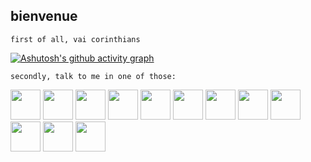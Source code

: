 ## bienvenue

```first of all, vai corinthians```

[![Ashutosh's github activity graph](https://github-readme-activity-graph.vercel.app/graph?username=mtab-dev&bg_color=000000&color=00f&line=00f&point=0a855c&area=true&hide_border=true)](https://github.com/ashutosh00710/github-readme-activity-graph)



```secondly, talk to me in one of those:``` 
<div>        
    <img src="https://cdn.jsdelivr.net/gh/devicons/devicon/icons/typescript/typescript-original.svg" width="48px"/>
    <img src="https://cdn.jsdelivr.net/gh/devicons/devicon/icons/javascript/javascript-original.svg" width="48px"/>
    <img src="https://cdn.jsdelivr.net/gh/devicons/devicon/icons/nodejs/nodejs-original.svg" width="48px"/>    
    <img src="https://cdn.jsdelivr.net/gh/devicons/devicon@latest/icons/spring/spring-original.svg" width="48px"/>
    <img src="https://cdn.jsdelivr.net/gh/devicons/devicon@latest/icons/godot/godot-original.svg" width="48px" />
    <img src="https://www.svgrepo.com/show/373756/light-gamemaker2.svg" width="48px" style="filter: "invert(100%)";"/>
    <img src="https://cdn.jsdelivr.net/gh/devicons/devicon@latest/icons/nestjs/nestjs-original.svg" width="48px"/>
    <img src="https://cdn.jsdelivr.net/gh/devicons/devicon/icons/react/react-original.svg" width="48px"/>
    <img src="https://cdn.jsdelivr.net/gh/devicons/devicon/icons/sass/sass-original.svg" width="48px"/>   
    <img src="https://cdn.jsdelivr.net/gh/devicons/devicon@latest/icons/git/git-original.svg" width="48px" />                 
    <img src="https://cdn.jsdelivr.net/gh/devicons/devicon/icons/mongodb/mongodb-original-wordmark.svg" width="48px"/>     
    <img src="https://cdn.jsdelivr.net/gh/devicons/devicon/icons/figma/figma-original.svg" width="48px"/>
</div>   
